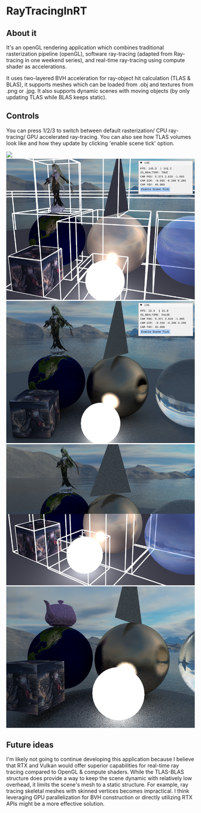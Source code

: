 # RayTracingInRT

## About it
It's an openGL rendering application which combines traditional rasterization pipeline (openGL), software ray-tracing (adapted from Ray-tracing in one weekend series), and real-time ray-tracing using compute shader as accelerations.

It uses two-layered BVH acceleration for ray-object hit calculation (TLAS & BLAS), it supports meshes which can be loaded from \.obj and textures from \.png or \.jpg. It also supports dynamic scenes with moving objects (by only updating TLAS while BLAS keeps static).

## Controls
You can press 1/2/3 to switch between default rasterization/ CPU ray-tracing/ GPU accelerated ray-tracing. You can also see how TLAS volumes look like and how they update by clicking 'enable scene tick' option.

![](resource/examples/sample_0.gif)
![](resource/examples/sample_7.png)
![](resource/examples/sample_8.png)
![](resource/examples/sample_9.png)
![](resource/examples/sample_5.png)

## Future ideas
I'm likely not going to continue developing this application because I believe that RTX and Vulkan would offer superior capabilities for real-time ray tracing compared to OpenGL & compute shaders. While the TLAS-BLAS structure does provide a way to keep the scene dynamic with relatively low overhead, it limits the scene's mesh to a static structure. For example, ray tracing skeletal meshes with skinned vertices becomes impractical. I think leveraging GPU parallelization for BVH construction or directly utilizing RTX APIs might be a more effective solution.

